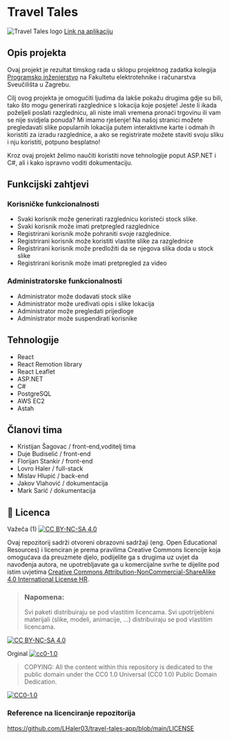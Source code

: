 # Travel Tales
![Travel Tales logo](https://github.com/mislav333/travel-tales-app/blob/main/traveltaleslogo.png?raw=true)
[Link na aplikaciju](http://ec2-3-74-155-131.eu-central-1.compute.amazonaws.com/)
## Opis projekta
Ovaj projekt je rezultat timskog rada u sklopu projektnog zadatka kolegija [Programsko inženjerstvo](https://www.fer.unizg.hr/predmet/proinz) na Fakultetu elektrotehnike i računarstva Sveučilišta u Zagrebu. 

Cilj ovog projekta je omogućiti ljudima da lakše pokažu drugima gdje su bili, tako što mogu generirati razglednice s lokacija koje posjete! Jeste li ikada poželjeli poslati razglednicu, 
ali niste imali vremena pronaći trgovinu ili vam se nije svidjela ponuda? Mi imamo rješenje! Na našoj stranici možete pregledavati 
slike popularnih lokacija putem interaktivne karte i odmah ih koristiti za izradu razglednice, a ako se registrirate možete staviti svoju sliku i nju koristiti, potpuno besplatno!

Kroz ovaj projekt želimo naučiti koristiti nove tehnologije poput ASP.NET i C#, ali i kako ispravno voditi dokumentaciju.

## Funkcijski zahtjevi

### Korisničke funkcionalnosti
- Svaki korisnik može generirati razglednicu koristeći stock slike.
- Svaki korisnik može imati pretpregled razglednice
- Registrirani korisnik može pohraniti svoje razglednice.
- Registrirani korisnik može koristiti vlastite slike za razglednice
- Registrirani korisnik može predložiti da se njegova slika doda u stock slike
- Registrirani korisnik može imati pretpregled za video

### Administratorske funkcionalnosti
- Administrator može dodavati stock slike
- Administrator može uređivati opis i slike lokacija
- Administrator može pregledati prijedloge
- Administrator može suspendirati korisnike

## Tehnologije

- React
- React Remotion library
- React Leaflet
- ASP.NET
- C#
- PostgreSQL
- AWS EC2
- Astah

## Članovi tima 

- Kristijan Šagovac / front-end,voditelj tima
- Duje Budiselić / front-end
- Florijan Stankir / front-end
- Lovro Haler / full-stack
- Mislav Hlupić / back-end
- Jakov Vlahović / dokumentacija
- Mark Sarić / dokumentacija

## 📝 Licenca
Važeča (1)
[![CC BY-NC-SA 4.0][cc-by-nc-sa-shield]][cc-by-nc-sa]

Ovaj repozitorij sadrži otvoreni obrazovni sadržaji (eng. Open Educational Resources)  i licenciran je prema pravilima Creative Commons licencije koja omogućava da preuzmete djelo, podijelite ga s drugima uz 
uvjet da navođenja autora, ne upotrebljavate ga u komercijalne svrhe te dijelite pod istim uvjetima [Creative Commons Attribution-NonCommercial-ShareAlike 4.0 International License HR][cc-by-nc-sa].
>
> ### Napomena:
>
> Svi paketi distribuiraju se pod vlastitim licencama.
> Svi upotrijebleni materijali  (slike, modeli, animacije, ...) distribuiraju se pod vlastitim licencama.

[![CC BY-NC-SA 4.0][cc-by-nc-sa-image]][cc-by-nc-sa]

[cc-by-nc-sa]: https://creativecommons.org/licenses/by-nc/4.0/deed.hr 
[cc-by-nc-sa-image]: https://licensebuttons.net/l/by-nc-sa/4.0/88x31.png
[cc-by-nc-sa-shield]: https://img.shields.io/badge/License-CC%20BY--NC--SA%204.0-lightgrey.svg

Orginal [![cc0-1.0][cc0-1.0-shield]][cc0-1.0]
>
>COPYING: All the content within this repository is dedicated to the public domain under the CC0 1.0 Universal (CC0 1.0) Public Domain Dedication.
>
[![CC0-1.0][cc0-1.0-image]][cc0-1.0]

[cc0-1.0]: https://creativecommons.org/licenses/by/1.0/deed.en
[cc0-1.0-image]: https://licensebuttons.net/l/by/1.0/88x31.png
[cc0-1.0-shield]: https://img.shields.io/badge/License-CC0--1.0-lightgrey.svg

### Reference na licenciranje repozitorija

https://github.com/LHaler03/travel-tales-app/blob/main/LICENSE
